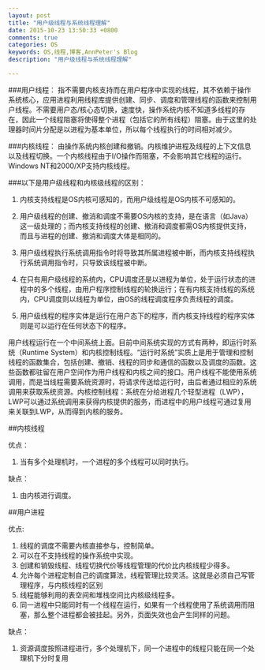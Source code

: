 ```yaml
---
layout: post
title: "用户级线程与系统线程理解"
date: 2015-10-23 13:50:33 +0800
comments: true
categories: OS
keywords: OS,线程,博客,AnnPeter's Blog
description: "用户级线程与系统线程理解"

---
```


###用户线程：
指不需要内核支持而在用户程序中实现的线程，其不依赖于操作系统核心，应用进程利用线程库提供创建、同步、调度和管理线程的函数来控制用户线程。不需要用户态/核心态切换，速度快，操作系统内核不知道多线程的存在，因此一个线程阻塞将使得整个进程（包括它的所有线程）阻塞。由于这里的处理器时间片分配是以进程为基本单位，所以每个线程执行的时间相对减少。

###内核线程：
由操作系统内核创建和撤销。内核维护进程及线程的上下文信息以及线程切换。一个内核线程由于I/O操作而阻塞，不会影响其它线程的运行。Windows NT和2000/XP支持内核线程。

<!-- more -->
###以下是用户级线程和内核级线程的区别：
1. 内核支持线程是OS内核可感知的，而用户级线程是OS内核不可感知的。

2. 用户级线程的创建、撤消和调度不需要OS内核的支持，是在语言（如Java）这一级处理的；而内核支持线程的创建、撤消和调度都需OS内核提供支持，而且与进程的创建、撤消和调度大体是相同的。

3. 用户级线程执行系统调用指令时将导致其所属进程被中断，而内核支持线程执行系统调用指令时，只导致该线程被中断。

4. 在只有用户级线程的系统内，CPU调度还是以进程为单位，处于运行状态的进程中的多个线程，由用户程序控制线程的轮换运行；在有内核支持线程的系统内，CPU调度则以线程为单位，由OS的线程调度程序负责线程的调度。

5. 用户级线程的程序实体是运行在用户态下的程序，而内核支持线程的程序实体则是可以运行在任何状态下的程序。


用户线程运行在一个中间系统上面。目前中间系统实现的方式有两种，即运行时系统（Runtime System）和内核控制线程。“运行时系统”实质上是用于管理和控制线程的函数集合，包括创建、撤销、线程的同步和通信的函数以及调度的函数。这些函数都驻留在用户空间作为用户线程和内核之间的接口。用户线程不能使用系统调用，而是当线程需要系统资源时，将请求传送给运行时，由后者通过相应的系统调用来获取系统资源。内核控制线程：系统在分给进程几个轻型进程（LWP），LWP可以通过系统调用来获得内核提供的服务，而进程中的用户线程可通过复用来关联到LWP，从而得到内核的服务。


##内核线程

优点：

1. 当有多个处理机时，一个进程的多个线程可以同时执行。

缺点：

1. 由内核进行调度。

##用户进程

优点:

1. 线程的调度不需要内核直接参与，控制简单。
2. 可以在不支持线程的操作系统中实现。
3. 创建和销毁线程、线程切换代价等线程管理的代价比内核线程少得多。
4. 允许每个进程定制自己的调度算法，线程管理比较灵活。这就是必须自己写管理程序，与内核线程的区别
5. 线程能够利用的表空间和堆栈空间比内核级线程多。
6. 同一进程中只能同时有一个线程在运行，如果有一个线程使用了系统调用而阻塞，那么整个进程都会被挂起。另外，页面失效也会产生同样的问题。

缺点：

1. 资源调度按照进程进行，多个处理机下，同一个进程中的线程只能在同一个处理机下分时复用
